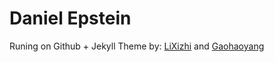 # Daniel Epstein

Runing on Github + Jekyll
Theme by: [LiXizhi](https://github.com/LiXizhi/LiXizhi.github.io/) and [Gaohaoyang](https://github.com/Gaohaoyang/gaohaoyang.github.io)

